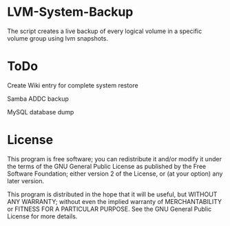 LVM-System-Backup
=================

The script creates a live backup of every logical volume in a specific volume group using lvm snapshots.

ToDo
=================
Create Wiki entry for complete system restore

Samba ADDC backup

MySQL database dump

License
=================

This program is free software; you can redistribute it and/or modify it under the terms of the GNU General Public License as published by the Free Software Foundation; either version 2 of the License, or (at your option) any later version.

This program is distributed in the hope that it will be useful, but WITHOUT ANY WARRANTY; without even the implied warranty of MERCHANTABILITY or FITNESS FOR A PARTICULAR PURPOSE.  See the GNU General Public License for more details.
